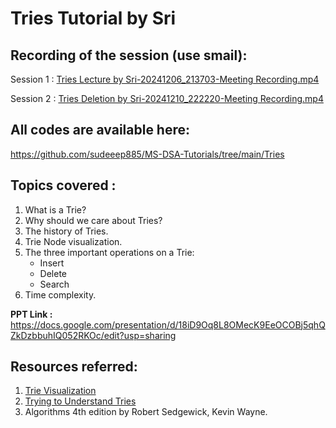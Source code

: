 # Tries Tutorial by Sri

## Recording of the session (use smail):

Session 1 : [Tries Lecture by Sri-20241206_213703-Meeting Recording.mp4](https://smailiitmacin.sharepoint.com/:v:/s/MS-DSATalks-group/EfWIRUpagfZFrxvmSSGKeiYBUKsl88Yp9KufEw4i93knDg?e=zcM15a&nav=eyJyZWZlcnJhbEluZm8iOnsicmVmZXJyYWxBcHAiOiJTdHJlYW1XZWJBcHAiLCJyZWZlcnJhbFZpZXciOiJTaGFyZURpYWxvZy1MaW5rIiwicmVmZXJyYWxBcHBQbGF0Zm9ybSI6IldlYiIsInJlZmVycmFsTW9kZSI6InZpZXcifX0%3D)

Session 2 :  [Tries Deletion by Sri-20241210_222220-Meeting Recording.mp4](https://smailiitmacin.sharepoint.com/:v:/s/MS-DSATalks-group/EZk-ulfYSOtLnvLf7Slj9joBw7ABPSyiYQ4mi5Oqx16f3A?e=cF6ssG)

## All codes are available here:

https://github.com/sudeeep885/MS-DSA-Tutorials/tree/main/Tries
## Topics covered :

1. What is a Trie?
2. Why should we care about Tries?
3. The history of Tries.
4. Trie Node visualization.
5. The three important operations on a Trie:
	- Insert
	- Delete
	- Search
6. Time complexity.

**PPT Link :** 
https://docs.google.com/presentation/d/18iD9Oq8L8OMecK9EeOCOBj5qhQZkDzbbuhIQ052RKOc/edit?usp=sharing
## Resources referred:

1. [Trie Visualization](https://www.cs.usfca.edu/~galles/visualization/Trie.html)
2. [Trying to Understand Tries](https://medium.com/basecs/trying-to-understand-tries-3ec6bede0014)
3. Algorithms 4th edition by Robert Sedgewick, Kevin Wayne.